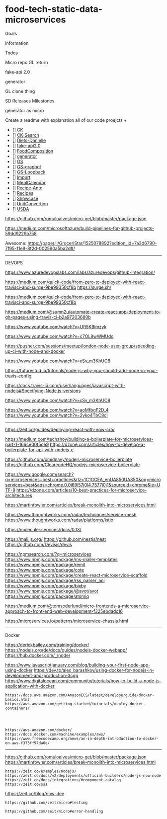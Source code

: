 # food-tech-static-data-microservices

Goals

information

Todos


Micro repo
GL return

fake-api 2.0

generator

GL clone thing

SD Releases Milestones

generator as micro

Create a readme with explanation all of our code proejcts +

- [] [CK](/projects/CK/Readme.md)
- [] [CK-Search]()
- [] [Diets-Danielle]()
- [] [fake-api2.0]()
- [] [FoodComposition]()
- [] [generator]()
- [] [GS]()
- [] [GS-graphql]()
- [] [GS-Loopback]()
- [] [Import]()
- [] [MealCalendar]()
- [] [Recipe-Antd]()
- [] [Recipes]()
- [] [Showcase]()
- [] [UnitConvertion]()
- [] [USDA]()


https://github.com/romuloalves/micro-get/blob/master/package.json

https://medium.com/microsoftazure/build-pipelines-for-github-projects-59dd9229a758

Awesome: https://paper.li/GroceriStar/1525078892?edition_id=7a3d6790-7f95-11e9-8f2d-002590a5ba2d#/

-----

DEVOPS


https://www.azuredevopslabs.com/labs/azuredevops/github-integration/



https://medium.com/quick-code/from-zero-to-deployed-with-react-travisci-and-surge-9be99350cf8b
https://surge.sh/


https://medium.com/quick-code/from-zero-to-deployed-with-react-travisci-and-surge-9be99350cf8b

https://medium.com/@sumn2u/automate-create-react-app-deployment-to-gh-pages-using-travis-ci-b2a97203680b



https://www.youtube.com/watch?v=Uft5KBimzyk

https://www.youtube.com/watch?v=c7OL8wWMUdo

https://pusher.com/sessions/meetup/london-node-user-group/speeding-up-ci-with-node-and-docker

https://www.youtube.com/watch?v=xSv_m3KhUO8

https://futurestud.io/tutorials/node-js-why-you-should-add-node-in-your-travis-config


https://docs.travis-ci.com/user/languages/javascript-with-nodejs#Specifying-Node.js-versions


https://www.youtube.com/watch?v=xSv_m3KhUO8



https://www.youtube.com/watch?v=aoMfbgF2D_4
https://www.youtube.com/watch?v=2yko4TbC8cI











----




https://zeit.co/guides/deploying-react-with-now-cra/



https://medium.com/techahoy/building-a-boilerplate-for-microservices-part-1-166ce00f5ce9
https://dzone.com/articles/how-to-develop-a-boilerplate-for-api-with-nodejs-e

https://github.com/omidnavy/nodejs-microservice-boilerplate
https://github.com/ClearcodeHQ/nodejs-microservice-boilerplate


https://www.google.com/search?q=microservices+best+practices&rlz=1C1GCEA_enUA850UA850&oq=microservices+best&aqs=chrome.0.0j69i57j0l4.7577j0j1&sourceid=chrome&ie=UTF-8
https://dzone.com/articles/10-best-practices-for-microservice-architectures


https://martinfowler.com/articles/break-monolith-into-microservices.html

https://www.thoughtworks.com/radar/techniques/service-mesh
https://www.thoughtworks.com/radar/platforms/istio

  https://moleculer.services/docs/0.13/

  https://mali.js.org/
  https://github.com/nestjs/nest
  https://github.com/Devisjs/devis


  https://npmsearch.com/?q=microservices
  https://www.npmjs.com/package/ms-mailer-templates
  https://www.npmjs.com/package/remit
  https://www.npmjs.com/package/cote
  https://www.npmjs.com/package/create-react-microservice-scaffold
  https://www.npmjs.com/package/rss_parser_api
  https://www.npmjs.com/package/bixby
  https://www.npmjs.com/package/@avot/avot
  https://www.npmjs.com/package/atomiq

  https://medium.com/@tomsoderlund/micro-frontends-a-microservice-approach-to-front-end-web-development-f325ebdadc16

https://microservices.io/patterns/microservice-chassis.html

  ----

  Docker

  https://derickbailey.com/training/docker/
  https://nodejs.org/de/docs/guides/nodejs-docker-webapp/
  https://hub.docker.com/_/node/

https://www.javascriptjanuary.com/blog/building-your-first-node-app-using-docker
https://dev.to/alex_barashkov/using-docker-for-nodejs-in-development-and-production-3cgp
  https://www.digitalocean.com/community/tutorials/how-to-build-a-node-js-application-with-docker



    https://docs.aws.amazon.com/AmazonECS/latest/developerguide/docker-basics.html
    https://aws.amazon.com/getting-started/tutorials/deploy-docker-containers/




    https://aws.amazon.com/docker/
    https://docs.docker.com/machine/examples/aws/
    https://www.freecodecamp.org/news/an-in-depth-introduction-to-docker-on-aws-f373ff97da0e/
----

https://github.com/romuloalves/micro-get/blob/master/package.json
    https://martinfowler.com/articles/break-monolith-into-microservices.html



    https://zeit.co/examples/nodejs/
    https://zeit.co/docs/v2/deployments/official-builders/node-js-now-node
    https://zeit.co/docs/integrations/#component-catalog
    https://zeit.co/oss

https://zeit.co/blog/now-dev

    https://github.com/zeit/micro#testing

    https://github.com/zeit/micro#error-handling
